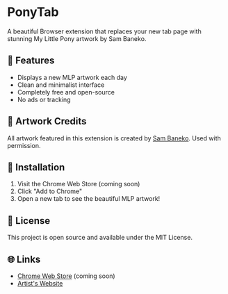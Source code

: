 # PonyTab

A beautiful Browser extension that replaces your new tab page with stunning My Little Pony artwork by Sam Baneko.

## 🌟 Features

- Displays a new MLP artwork each day
- Clean and minimalist interface
- Completely free and open-source
- No ads or tracking

## 🎨 Artwork Credits

All artwork featured in this extension is created by [Sam Baneko](https://spacecatsamba.com/). Used with permission.

## 🚀 Installation

1. Visit the Chrome Web Store (coming soon)
2. Click "Add to Chrome"
3. Open a new tab to see the beautiful MLP artwork!

## 📝 License

This project is open source and available under the MIT License.

## 🌐 Links

- [Chrome Web Store](https://chrome.google.com/webstore) (coming soon)
- [Artist's Website](https://spacecatsamba.com/)
